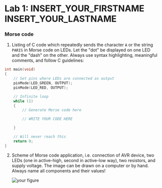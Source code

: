 # Lab 1: INSERT_YOUR_FIRSTNAME INSERT_YOUR_LASTNAME

### Morse code

1. Listing of C code which repeatedly sends the character `A` or the string `PARIS` in Morse code on LEDs. Let the "dot" be displayed on one LED and the "dash" on the other. Always use syntax highlighting, meaningful comments, and follow C guidelines:

```c
int main(void)
{
    // Set pins where LEDs are connected as output
    pinMode(LED_GREEN, OUTPUT);
    pinMode(LED_RED, OUTPUT);

    // Infinite loop
    while (1)
    {
        // Generate Morse code here

        // WRITE YOUR CODE HERE

    }

    // Will never reach this
    return 0;
}
```

2. Scheme of Morse code application, i.e. connection of AVR device, two LEDs (one in active-high, second in active-low way), two resistors, and supply voltage. The image can be drawn on a computer or by hand. Always name all components and their values!

   ![your figure]()
